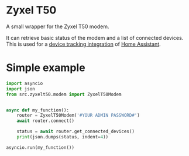 # Zyxel T50
A small wrapper for the Zyxel T50 modem.

It can retrieve basic status of the modem and a list of connected devices.
This is used for a [device tracking integration](https://github.com/home-assistant/core/tree/dev/homeassistant/components/zyxelt50) of [Home Assistant](https://www.home-assistant.io/).

# Simple example
```python
import asyncio
import json
from src.zyxelt50.modem import ZyxelT50Modem


async def my_function():
    router = ZyxelT50Modem('#YOUR ADMIN PASSWORD#')
    await router.connect()

    status = await router.get_connected_devices()
    print(json.dumps(status, indent=4))

asyncio.run(my_function())
```
